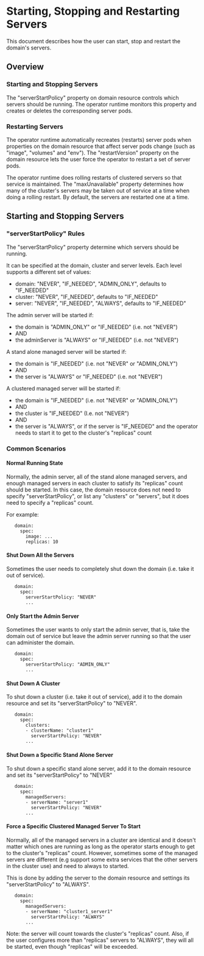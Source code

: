 # Starting, Stopping and Restarting Servers

This document describes how the user can start, stop and restart the domain's servers.

## Overview

### Starting and Stopping Servers

The "serverStartPolicy" property on domain resource controls which servers should be running.
The operator runtime monitors this property and creates or deletes the corresponding server pods.

### Restarting Servers

The operator runtime automatically recreates (restarts) server pods when properties on the domain resource that affect server pods change (such as "image", "volumes" and "env").
The "restartVersion" property on the domain resource lets the user force the operator to restart a set of server pods.

The operator runtime does rolling restarts of clustered servers so that service is maintained.
The "maxUnavailable" property determines how many of the cluster's servers may be taken out of service at a time when doing a rolling restart.
By default, the servers are restarted one at a time.

## Starting and Stopping Servers

### "serverStartPolicy" Rules

The "serverStartPolicy" property determine which servers should be running.

It can be specified at the domain, cluster and server levels. Each level supports a different set of values:
* domain:  "NEVER", "IF_NEEDED", "ADMIN_ONLY", defaults to "IF_NEEDED"
* cluster: "NEVER", "IF_NEEDED", defaults to "IF_NEEDED"
* server:  "NEVER", "IF_NEEDED", "ALWAYS", defaults to "IF_NEEDED"

The admin server will be started if:
* the domain is "ADMIN_ONLY" or "IF_NEEDED" (i.e. not "NEVER")
* AND
* the adminServer is "ALWAYS" or "IF_NEEDED" (i.e. not "NEVER")

A stand alone managed server will be started if:
* the domain is "IF_NEEDED" (i.e. not "NEVER" or "ADMIN_ONLY")
* AND
* the server is "ALWAYS" or "IF_NEEDED" (i.e. not "NEVER")

A clustered managed server will be started if:
* the domain is "IF_NEEDED" (i.e. not "NEVER" or "ADMIN_ONLY")
* AND
* the cluster is "IF_NEEDED" (I.e. not "NEVER")
* AND
* the server is "ALWAYS", or if the server is "IF_NEEDED" and the operator needs to start it to get to the cluster's "replicas" count

### Common Scenarios

#### Normal Running State
Normally, the admin server, all of the stand alone managed servers, and enough managed servers in each cluster to satisfy its "replicas" count should be started.
In this case, the domain resource does not need to specify "serverStartPolicy", or list any "clusters" or "servers", but it does need to specify a "replicas" count.

For example:
```
   domain:
     spec:
       image: ...
       replicas: 10
```

#### Shut Down All the Servers
Sometimes the user needs to completely shut down the domain (i.e. take it out of service).
```
   domain:
     spec:
       serverStartPolicy: "NEVER"
       ...
```

#### Only Start the Admin Server
Sometimes the user wants to only start the admin server, that is, take the domain out of service but leave the admin server running so that the user can administer the domain.
```
   domain:
     spec:
       serverStartPolicy: "ADMIN_ONLY"
       ...
```

#### Shut Down A Cluster
To shut down a cluster (i.e. take it out of service), add it to the domain resource and set its "serverStartPolicy" to "NEVER".
```
   domain:
     spec:
       clusters:
       - clusterName: "cluster1"
         serverStartPolicy: "NEVER"
       ...
```

#### Shut Down a Specific Stand Alone Server
To shut down a specific stand alone server, add it to the domain resource and set its "serverStartPolicy" to "NEVER"
```
   domain:
     spec:
       managedServers:
       - serverName: "server1"
         serverStartPolicy: "NEVER"
       ...
```

#### Force a Specific Clustered Managed Server To Start
Normally, all of the managed servers in a cluster are identical and it doesn't matter which ones are running as long as the operator starts enough to get to the cluster's "replicas" count.
However, sometimes some of the managed servers are different (e.g support some extra services that the other servers in the cluster use) and need to always to started.

This is done by adding the server to the domain resource and settings its "serverStartPolicy" to "ALWAYS".
```
   domain:
     spec:
       managedServers:
       - serverName: "cluster1_server1"
         serverStartPolicy: "ALWAYS"
       ...
```

Note: the server will count towards the cluster's "replicas" count.  Also, if the user configures more than "replicas" servers to "ALWAYS", they will all be started, even though "replicas" will be exceeded.

